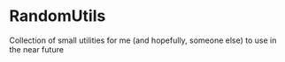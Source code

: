 # RandomUtils
 Collection of small utilities for me (and hopefully, someone else) to use in the near future

